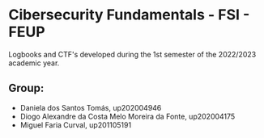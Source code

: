 # Cibersecurity Fundamentals - FSI - FEUP

Logbooks and CTF's developed during the 1st semester of the 2022/2023 academic year.

## Group:
  - Daniela dos Santos Tomás, up202004946
  - Diogo Alexandre da Costa Melo Moreira da Fonte, up202004175
  - Miguel Faria Curval, up201105191
